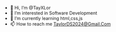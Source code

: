 - 👋 Hi, I’m @TayXLor
- 👀 I’m interested in Software Development 
- 🌱 I’m currently learning html,css,js 
- 📫 How to reach me TaylorDS2024@Gmail.Com

<!---
TayXLor/TayXLor is a ✨ special ✨ repository because its `README.md` (this file) appears on your GitHub profile.
You can click the Preview link to take a look at your changes.
--->
